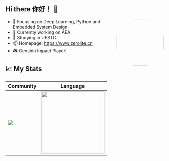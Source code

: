 ## Hi there 你好！ 👋

<img align="right" src="https://i2.hdslb.com/bfs/face/d4115a4efbeaf36516a7a22924ca3cf7aa0270dd.jpg" style="width:150px;height:150px;border-radius: 60px;"/>

- :orange_book: Focusing on Deep Learning, Python and Embedded System Design.
- 🔭 Currently working on AEA.
- :hammer: Studying in UESTC.
- 📫 Homepage: https://www.zerolite.cn
- 🎮 Genshin Impact Player!

## 📈 My Stats

|Community|Language|
|---|---|
|<img src="https://github-readme-stats.vercel.app/api?username=JimHans&show_icons=true&theme=github_dark&hide_title=false" />|<img src="https://github-readme-stats.vercel.app/api/top-langs/?username=JimHans&layout=compact&hide=html&theme=github_dark&langs_count=8" style="height:200px;cursor:default" />|
<!--
**JimHans/JimHans** is a ✨ _special_ ✨ repository because its `README.md` (this file) appears on your GitHub profile.

Here are some ideas to get you started:

- 🔭 I’m currently working on ...
- 🌱 I’m currently learning ...
- 👯 I’m looking to collaborate on ...
- 🤔 I’m looking for help with ...
- 💬 Ask me about ...
- 📫 How to reach me: ...
- 😄 Pronouns: ...
- ⚡ Fun fact: ...
-->
